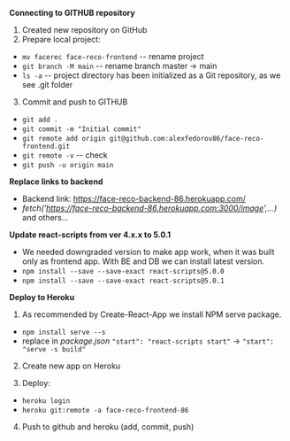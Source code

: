 **Connecting to GITHUB repository**

1. Created new repository on GitHub
2. Prepare local project:
- `mv facerec face-reco-frontend` -- rename project
- `git branch -M main` -- rename branch master -> main
- `ls -a` -- project directory has been initialized as a Git repository, as we see .git folder
3. Commit and push to GITHUB
- `git add .`
- `git commit -m "Initial commit"`
- `git remote add origin git@github.com:alexfedorov86/face-reco-frontend.git`
- `git remote -v` -- check
- `git push -u origin main`

**Replace links to backend**

- Backend link: https://face-reco-backend-86.herokuapp.com/
- _fetch('https://face-reco-backend-86.herokuapp.com:3000/image',...)_ and others...  


**Update react-scripts from ver 4.x.x to 5.0.1**
- We needed downgraded version to make app work, when it was built only as frontend app.
With BE and DB we can install latest version.
- `npm install --save --save-exact react-scripts@5.0.0`
- `npm install --save --save-exact react-scripts@5.0.1`


**Deploy to Heroku**

1. As recommended by Create-React-App we install NPM serve package.  
- `npm install serve --s`  
- replace in _package.json_ `"start": "react-scripts start"` -> `"start": "serve -s build"`

2. Create new app on Heroku

3. Deploy: 
- `heroku login`  
- `heroku git:remote -a face-reco-frontend-86`

4. Push to github and heroku (add, commit, push)  
